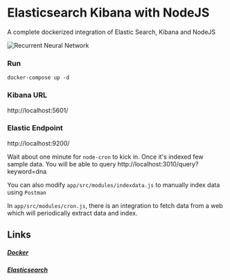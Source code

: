 # Elasticsearch Kibana with NodeJS
A complete dockerized integration of Elastic Search, Kibana and NodeJS


![Recurrent Neural Network](https://antaresnet.com/wp-content/uploads/2018/07/Elasticsearch-Logo-Color-V.png "Recurrent Neural Network")
### Run
`docker-compose up -d`

### Kibana URL
http://localhost:5601/

### Elastic Endpoint
http://localhost:9200/


Wait about one minute for `node-cron` to kick in. Once it's indexed few sample data. You will be able to query 
http://localhost:3010/query?keyword=dna

You can also modify `app/src/modules/indexdata.js` to manually index data using `Postman`

In `app/src/modules/cron.js`, there is an integration to fetch data from a web which will periodically extract data and index.


## Links
##### [Docker](https://www.docker.com/)
##### [Elasticsearch](https://www.elastic.co/)
